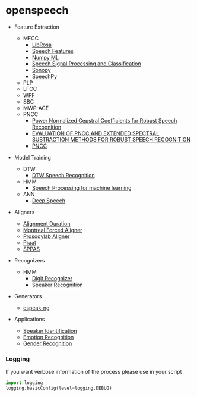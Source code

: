 # openspeech

- Feature Extraction
  - MFCC
    - [LibRosa](https://librosa.github.io/librosa/generated/librosa.feature.mfcc.html)
    - [Speech Features](https://github.com/jameslyons/python_speech_features)
    - [Numpy ML](https://github.com/ddbourgin/numpy-ml)
    - [Speech Signal Processing and Classification](https://github.com/gionanide/Speech_Signal_Processing_and_Classification)
    - [Sonopy](https://github.com/MycroftAI/sonopy)
    - [SpeechPy](https://github.com/astorfi/speechpy)
  - PLP
  - LFCC
  - WPF
  - SBC
  - MWP-ACE
  - PNCC
    - [Power Normalized Cepstral Coefficients for Robust Speech Recognition](http://www.cs.cmu.edu/~robust/Papers/OnlinePNCC_V25.pdf)
    - [EVALUATION OF PNCC AND EXTENDED SPECTRAL SUBTRACTION METHODS FOR
ROBUST SPEECH RECOGNITION](https://www.eurasip.org/Proceedings/Eusipco/Eusipco2015/papers/1570104069.pdf)
    - [PNCC](https://github.com/supikiti/PNCC) 
    
    
- Model Training
  - DTW
    - [DTW Speech Recognition](https://github.com/lzm0706/DTW-Speech-Recognition)
  - HMM
    - [Speech Processing for machine learning](https://haythamfayek.com/2016/04/21/speech-processing-for-machine-learning.html)
  - ANN
    - [Deep Speech](https://github.com/mozilla/DeepSpeech)
    
- Aligners
  - [Alignment Duration](https://github.com/georgid/AlignmentDuration)
  - [Montreal Forced Aligner](https://github.com/MontrealCorpusTools/Montreal-Forced-Aligner)
  - [Prosodylab Aligner](https://github.com/prosodylab/Prosodylab-Aligner)
  - [Praat](https://github.com/praat/praat)
  - [SPPAS](https://github.com/brigittebigi/sppas)
  
- Recognizers
  - HMM
    - [Digit Recognizer](https://github.com/Ralireza/spoken-digit-recognition)
    - [Speaker Recognition](https://github.com/Abhay0899193/Speaker-Recognition)

- Generators
  - [espeak-ng](https://github.com/espeak-ng/espeak-ng)
  
  
- Applications
  - [Speaker Identification](https://github.com/GauravWaghmare/Speaker-Identification)
  - [Emotion Recognition](https://github.com/x4nth055/emotion-recognition-using-speech)
  - [Gender Recognition](https://github.com/SuperKogito/Voice-based-gender-recognition)
    
### Logging

If you want verbose information of the process please use in your script

```python
import logging
logging.basicConfig(level=logging.DEBUG)
```
